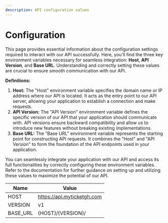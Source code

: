 ```yaml
---
description: API configuration values
---
```


# Configuration

This page provides essential information about the configuration settings required to interact with our API successfully. Here, you'll find the three key environment variables necessary for seamless integration: **Host**, **API Version**, and **Base URL**. Understanding and correctly setting these values are crucial to ensure smooth communication with our API.

**Definitions:**

1. **Host:** The "Host" environment variable specifies the domain name or IP address where our API is located. It acts as the entry point to our API server, allowing your application to establish a connection and make requests.
2. **API Version:** The "API Version" environment variable defines the specific version of our API that your application should communicate with. API versions ensure backward compatibility and allow us to introduce new features without breaking existing implementations.
3. **Base URL:** The "Base URL" environment variable represents the starting point for constructing API requests. It combines the "Host" and "API Version" to form the foundation of the API endpoints used in your application.

You can seamlessly integrate your application with our API and access its full functionalities by correctly configuring these environment variables. Refer to the documentation for further guidance on setting up and utilizing these values to maximize the potential of our API.

| Name      | Value                      |
| --------- | -------------------------- |
| HOST      | https://api.myticketgh.com |
| VERSION   | v1                         |
| BASE\_URL | {HOST}/{VERSION}/          |

